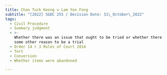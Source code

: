 ```yaml
---
title: Chan Tuck Keong v Lam Yen Fong
subtitle: "[2022] SGDC 255 / Decision Date: 31\_October\_2022"
tags:
  - Civil Procedure
  - Summary judgment
  - >-
    Whether there was an issue that ought to be tried or whether there ought for
    some other reason to be a trial
  - Order 14 r 3 Rules of Court 2014
  - Tort
  - Conversion
  - Whether items were abandoned

---
```

